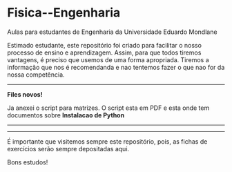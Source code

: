 # Fisica--Engenharia
Aulas para estudantes de Engenharia da Universidade Eduardo Mondlane

Estimado estudante, este repositório foi criado para facilitar o nosso processo de ensino e aprendizagem. Assim, para que todos tiremos vantagens, é preciso que usemos  de uma forma apropriada. Tiremos a informação que nos é recomendanda e nao tentemos fazer o que nao for da nossa competência.

---------------------------------------------------------------------------------------------------------------------------------------------------
**Files novos!**

Ja anexei o script para matrizes. O script esta em PDF e esta onde tem documentos sobre **Instalacao de Python**



--------------------------------------------------------------------------------------------------------------------------------------------





----------------------------------------------------------------------------------------------------------------------------------------------------------------------------
É importante que visitemos sempre este repositório, pois,  as fichas de exercícios serão sempre depositadas aqui.


Bons estudos!
